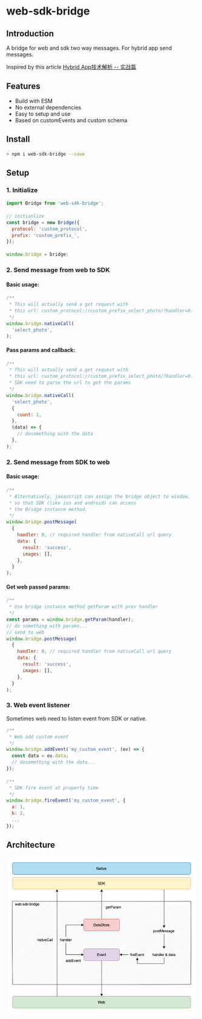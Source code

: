 # web-sdk-bridge
## Introduction
A bridge for web and sdk two way messages. For hybrid app send messages.

Inspired by this article [Hybrid App技术解析 -- 实战篇](https://juejin.im/post/6844903648510607373)

## Features
- Build with ESM
- No external dependencies
- Easy to setup and use
- Based on customEvents and custom schema

## Install
```bash
> npm i web-sdk-bridge --save
```

## Setup
### 1. Initialize
```javascript
import Bridge from 'web-sdk-bridge';

// initianlize
const bridge = new Bridge({
  protocol: 'custom_protocol',
  prefix: 'custom_prefix_',
});

window.bridge = bridge;
```

### 2. Send message from web to SDK
#### Basic usage:
```javascript
/**
 * This will actually send a get request with
 * this url: custom_protocol://custom_prefix_select_photo/?handler=0.
 */ 
window.bridge.nativeCall(
  'select_photo',
);
```
#### Pass params and callback:
```javascript
/**
 * This will actually send a get request with
 * this url: custom_protocol://custom_prefix_select_photo/?handler=0.
 * SDK need to parse the url to get the params
 */ 
window.bridge.nativeCall(
  'select_photo',
  {
    count: 1,
  },
  (data) => {
    // dosomething with the data
  },
);
```

### 2. Send message from SDK to web
#### Basic usage:
```javascript
/**
 * Alternatively, javascript can assign the bridge object to window,
 * so that SDK (like ios and android) can access
 * the Bridge instance method.
 */
window.bridge.postMessage(
  {
    handler: 0, // required handler from nativeCall url query
    data: {
      result: 'success',
      images: [],
    },
  }
);
```
#### Get web passed params:
```javascript
/**
 * Use bridge instance method getParam with prev handler
 */
const params = window.bridge.getParam(handler);
// do something with params...
// send to web
window.bridge.postMessage(
  {
    handler: 0, // required handler from nativeCall url query
    data: {
      result: 'success',
      images: [],
    },
  }
);
```

### 3. Web event listener
Sometimes web need to listen event from SDK or native.
```javascript
/**
 * Web add custom event
 */
window.bridge.addEvent('my_custom_event', (ev) => {
  const data = ev.data;
  // dosomething with the data...
});

/**
 * SDK fire event at property time
 */
window.bridge.fireEvent('my_custom_event', {
  a: 1,
  b: 2,
  ...
});
```

## Architecture
![architecture](/architecture.png)